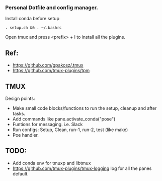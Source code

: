 ### Personal Dotfile and config manager.

Install conda before setup

`. setup.sh && . ~/.bashrc`

Open tmux and press \<prefix> + I to install all the plugins. 

## Ref:
- https://github.com/gpakosz/.tmux
- https://github.com/tmux-plugins/tpm


## TMUX
Design points:
- Make small code blocks/functions to run the setup, cleanup and after tasks. 
- Add commands like pane.activate_conda("pose")
- Funtions for messaging. i.e. Slack  
- Run configs: Setup, Clean, run-1, run-2, test (like make)
- Poe handler.

## TODO:
- Add conda env for tmuxp and libtmux
- https://github.com/tmux-plugins/tmux-logging log for all the panes default. 
